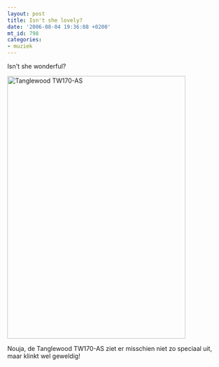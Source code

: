 ```yaml
---
layout: post
title: Isn't she lovely?
date: '2006-08-04 19:36:08 +0200'
mt_id: 798
categories:
- muziek
---
```

Isn't she wonderful?

<a href="http://www.tanglewoodguitars.co.uk/products/stockDetails.asp?cID=437&sID=1747"><img src="{{ site.url }}/images/TW170AS-MED.jpg" width="407" height="600" alt="Tanglewood TW170-AS" /></a>

Nouja, de Tanglewood TW170-AS ziet er misschien niet zo speciaal uit, maar klinkt wel geweldig!
